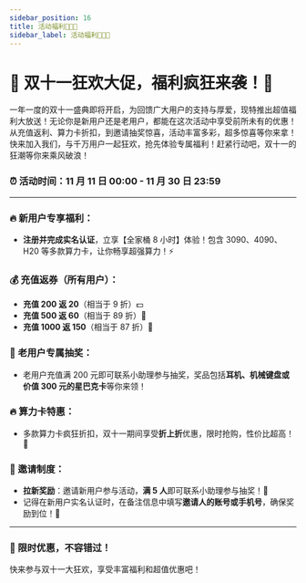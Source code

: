 ```yaml
---
sidebar_position: 16
title: 活动福利🎉🎉🎉
sidebar_label: 活动福利🎉🎉🎉
---
```


# 📢 双十一狂欢大促，福利疯狂来袭！🎉

一年一度的双十一盛典即将开启，为回馈广大用户的支持与厚爱，现特推出超值福利大放送！无论你是新用户还是老用户，都能在这次活动中享受前所未有的优惠！从充值返利、算力卡折扣，到邀请抽奖惊喜，活动丰富多彩，超多惊喜等你来拿！快来加入我们，与千万用户一起狂欢，抢先体验专属福利！赶紧行动吧，双十一的狂潮等你来乘风破浪！

### ⏰ 活动时间：11 月 11 日 00:00 - 11 月 30 日 23:59

---

### 🔥 新用户专享福利：

- **注册并完成实名认证**，立享【全家桶 8 小时】体验！包含 3090、4090、H20 等多款算力卡，让你畅享超强算力！⚡️

### 💰 充值返券（所有用户）：

- **充值 200 返 20**（相当于 9 折）💵
- **充值 500 返 60**（相当于 89 折）💸
- **充值 1000 返 150**（相当于 87 折）💎

### 🎁 老用户专属抽奖：

- 老用户充值满 200 元即可联系小助理参与抽奖，奖品包括**耳机、机械键盘或价值 300 元的星巴克卡**等你来领！

### 🔥 算力卡特惠：

- 多款算力卡疯狂折扣，双十一期间享受**折上折**优惠，限时抢购，性价比超高！🤑

### 👥 邀请制度：

- **拉新奖励**：邀请新用户参与活动，**满 5 人**即可联系小助理参与抽奖！🎉
- 记得在新用户实名认证时，在备注信息中填写**邀请人的账号或手机号**，确保奖励到位！🔑

---

### 🎯 限时优惠，不容错过！

快来参与双十一大狂欢，享受丰富福利和超值优惠吧！
